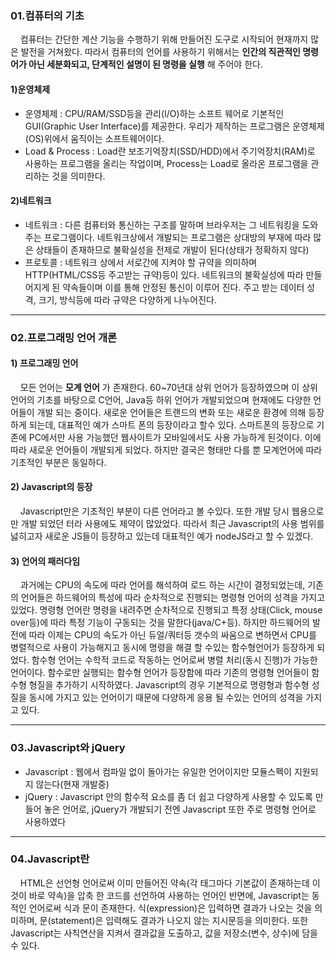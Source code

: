 ### 01.컴퓨터의 기초
&nbsp;&nbsp;&nbsp;&nbsp;컴퓨터는 간단한 계산 기능을 수행하기 위해 만들어진 도구로 시작되어 현재까지 많은 발전을 거쳐왔다. 따라서 컴퓨터의 언어를 사용하기 위해서는 __인간의 직관적인 명령어가 아닌 세분화되고, 단계적인 설명이 된 명령을 실행__ 해 주어야 한다.

#### 1)운영체제
* 운영체제 : CPU/RAM/SSD등을 관리(I/O)하는 소프트 웨어로 기본적인 GUI(Graphic User Interface)를 제공한다. 우리가 제작하는 프로그램은 운영체제(OS)위에서 움직이는 소프트웨어이다.
* Load & Process : Load란 보조기억장치(SSD/HDD)에서 주기억장치(RAM)로 사용하는 프로그램을 올리는 작업이며, Process는 Load로 올라온 프로그램을 관리하는 것을 의미한다.

#### 2)네트워크 
* 네트워크 : 다른 컴퓨터와 통신하는 구조를 말하며 브라우저는 그 네트워킹을 도와주는 프로그램이다. 네트워크상에서 개발되는 프로그램은 상대방의 부재에 따라 많은 상태들이 존재하므로 불확실성을 전제로 개발이 된다(상태가 정확하지 않다)
* 프로토콜 : 네트워크 상에서 서로간에 지켜야 할 규약을 의미하며 HTTP(HTML/CSS등 주고받는 규약)등이 있다. 네트워크의 불확실성에 따라 만들어지게 된 약속들이며 이를 통해 안정된 통신이 이루어 진다. 주고 받는 데이터 성격, 크기, 방식등에 따라 규약은 다양하게 나누어진다.
-----------------------------------------------------------------------

### 02.프로그래밍 언어 개론
#### 1) 프로그래밍 언어
&nbsp;&nbsp;&nbsp;&nbsp;모든 언어는 __모계 언어__&nbsp;가 존재한다. 60~70년대 상위 언어가 등장하였으며 이 상위 언어의 기초를 바탕으로 C언어, Java등 하위 언어가 개발되었으며 현재에도 다양한 언어들이 개발 되는 중이다. 새로운 언어들은 트랜드의 변화 또는 새로운 환경에 의해 등장하게 되는데, 대표적인 예가 스마트 폰의 등장이라고 할수 있다. 스마트폰의 등장으로 기존에 PC에서만 사용 가능했던 웹사이트가 모바일에서도 사용 가능하게 된것이다. 이에 따라 새로운 언어들이 개발되게 되었다. 하지만 결국은 형태만 다를 뿐 모계언어에 따라 기초적인 부분은 동일하다.
#### 2) Javascript의 등장
&nbsp;&nbsp;&nbsp;&nbsp;Javascript만은 기초적인 부분이 다른 언어라고 볼 수있다. 또한 개발 당시 웹용으로만 개발 되었던 터라 사용에도 제약이 많았었다. 따라서 최근 Javascript의 사용 범위를 넗히고자 새로운 JS들이 등장하고 있는데 대표적인 예가 nodeJS라고 할 수 있겠다. 
#### 3) 언어의 패러다임
&nbsp;&nbsp;&nbsp;&nbsp;과거에는 CPU의 속도에 따라 언어를 해석하여 로드 하는 시간이 결정되었는데, 기존의 언어들은 하드웨어의 특성에 따라 순차적으로 진행되는 명령형 언어의 성격을 가지고 있었다. 명령형 언어란 명령을 내려주면 순차적으로 진행되고 특정 상태(Click, mouse over등)에 따라 특정 기능이 구동되는 것을 말한다(java/C+등). 하지만 하드웨어의 발전에 따라 이제는 CPU의 속도가 아닌 듀얼/쿼터등 갯수의 싸움으로 변하면서 CPU를 병렬적으로 사용이 가능해지고 동시에 명령을 해결 할 수있는 함수형언어가 등장하게 되었다. 함수형 언어는 수학적 코드로 작동하는 언어로써 병렬 처리(동시 진행)가 가능한 언어이다. 함수로만 실행되는 함수형 언어가 등장함에 따라 기존의 명령형 언어들이 함수형 형질을 추가하기 시작하였다. Javascript의 경우 기본적으로 명령형과 함수형 성질을 동시에 가지고 있는 언어이기 때문에 다양하게 응용 될 수있는 언어의 성격을 가지고 있다.

-----------------------------------------------------------------------
### 03.Javascript와 jQuery
* Javascript : 웹에서 컴파일 없이 돌아가는 유일한 언어이지만 모듈스펙이 지원되지 않는다(현재 개발중)
* jQuery : Javascript 안의 함수적 요소를 좀 더 쉽고 다양하게 사용할 수 있도록 만들어 놓은 언어로, jQuery가 개발되기 전엔 Javascript 또한 주로 명령형 언어로 사용하였다
-----------------------------------------------------------------------

### 04.Javascript란
&nbsp;&nbsp;&nbsp;&nbsp;HTML은 선언형 언어로써 이미 만들어진 약속(각 태그마다 기본값이 존재하는데 이것이 바로 약속)을 압축 한 코드를 선언하여 사용하는 언어인 반면에, Javascript는 동적인 언어로써 식과 문이 존재한다. 식(expression)은 입력하면 결과가 나오는 것을 의미하며, 문(statement)은 입력해도 결과가 나오지 않는 지시문등을 의미한다. 또한 Javascript는 사칙연산을 지켜서 결과값을 도출하고, 값을 저장소(변수, 상수)에 담을 수 있다. 